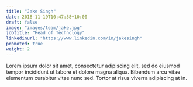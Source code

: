 ```yaml
---
title: "Jake Singh"
date: 2018-11-19T10:47:58+10:00
draft: false
image: "images/team/jake.jpg"
jobtitle: "Head of Technology"
linkedinurl: "https://www.linkedin.com/in/jakesingh"
promoted: true
weight: 2
---
```


Lorem ipsum dolor sit amet, consectetur adipiscing elit, sed do eiusmod tempor incididunt ut labore et dolore magna aliqua. Bibendum arcu vitae elementum curabitur vitae nunc sed. Tortor at risus viverra adipiscing at in.
